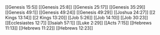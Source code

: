 [[Genesis 15:5]]
[[Genesis 25:8]]
[[Genesis 25:17]]
[[Genesis 35:29]]
[[Genesis 49:1]]
[[Genesis 49:24]]
[[Genesis 49:29]]
[[Joshua 24:27]]
[[2 Kings 13:14]]
[[2 Kings 13:20]]
[[Job 5:26]]
[[Job 14:10]]
[[Job 30:23]]
[[Ecclesiastes 12:7]]
[[Isaiah 57:1]]
[[Luke 2:29]]
[[Acts 7:15]]
[[Hebrews 11:13]]
[[Hebrews 11:22]]
[[Hebrews 12:23]]
